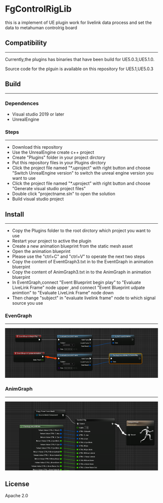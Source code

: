 # FgControlRigLib
this is a implement of  UE plugin work for  livelink data process and set the data to metahuman controlrig board


## Compatibility
---
Currently,the plugins has binaries that have been build for UE5.0.3,UE5.1.0.

Source code for the plguin is available on this repository for UE5.1,UE5.0.3

## Build
---
### Dependences
- Visual studio 2019 or later
- UnrealEngine

### Steps
---
- Download this repository
- Use the UnrealEngine create c++ project
- Create "Plugins" folder in your project dirctory
- Put this repository files in your Plugins dirctory
- Click the project file named "*.uproject" with right button and choose "Switch UnrealEngine version" to switch the unreal engine version you want to use
- Click the project file named "*.uproject" with right button and choose "Generate visual studio project files"
- Double click "projectname.sln" to open the solution
- Build visual studio project 

## Install
---
- Copy the Plugins folder to the root dirctory which project you want to use
- Restart your project to active the plugin
- Create a new animation blueprint from the static mesh asset 
- Open the animation blueprint
- Please use the  "ctrl+C" and "ctrl+V" to operate the next two steps
- Copy the content of EventGraph3.txt in to the EventGraph in animation bluerpint
- Copy the content of AnimGraph3.txt in to the AnimGraph in animation bluerpint
- In EventGraph,connect "Event Blueprint begin play" to "Evaluate LiveLink Frame" node upper ,and connect "Event Blueprint udpate animtion" to "Evaluate LiveLink Frame" node down
- Then change "subject" in "evaluate livelink frame" node to which signal source you use 

### EvenGraph
---
![EvenGraph](Resources/Screenshot%202023-01-17%20171114.png)
### AnimGraph
---
![AnimGraph](Resources/Screenshot%202023-01-17%20171244.png)


## License
Apache 2.0
